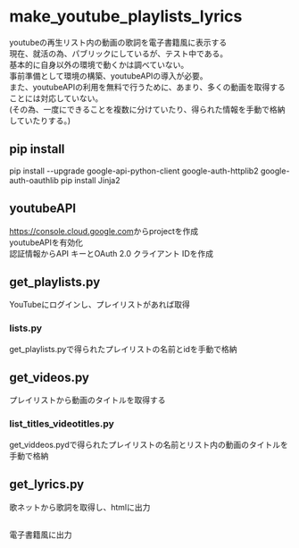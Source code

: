 # make_youtube_playlists_lyrics
youtubeの再生リスト内の動画の歌詞を電子書籍風に表示する  
現在、就活の為、パブリックにしているが、テスト中である。  
基本的に自身以外の環境で動くかは調べていない。   
事前準備として環境の構築、youtubeAPIの導入が必要。  
また、youtubeAPIの利用を無料で行うために、あまり、多くの動画を取得することには対応していない。  
(その為、一度にできることを複数に分けていたり、得られた情報を手動で格納していたりする。)

## pip install
pip install --upgrade google-api-python-client google-auth-httplib2 google-auth-oauthlib
pip install Jinja2

## youtubeAPI
<https://console.cloud.google.com>からprojectを作成  
youtubeAPIを有効化  
認証情報からAPI キーとOAuth 2.0 クライアント IDを作成  

## get_playlists.py
YouTubeにログインし、プレイリストがあれば取得
### lists.py
get_playlists.pyで得られたプレイリストの名前とidを手動で格納

## get_videos.py
プレイリストから動画のタイトルを取得する
### list_titles_videotitles.py
get_viddeos.pydで得られたプレイリストの名前とリスト内の動画のタイトルを手動で格納

## get_lyrics.py
歌ネットから歌詞を取得し、htmlに出力

## 
電子書籍風に出力
